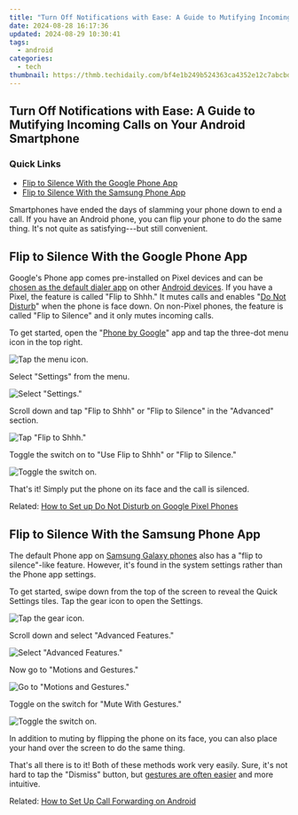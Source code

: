 ```yaml
---
title: "Turn Off Notifications with Ease: A Guide to Mutifying Incoming Calls on Your Android Smartphone"
date: 2024-08-28 16:17:36
updated: 2024-08-29 10:30:41
tags:
  - android
categories:
  - tech
thumbnail: https://thmb.techidaily.com/bf4e1b249b524363ca4352e12c7abcbd71ae226692000b54256157e02075b501.jpg
---
```


## Turn Off Notifications with Ease: A Guide to Mutifying Incoming Calls on Your Android Smartphone

### Quick Links

* [Flip to Silence With the Google Phone App](https://instagram-videos.techidaily.com/updated-easy-instagram-posting-for-gif-lovers-4-essential-tips/)
* [Flip to Silence With the Samsung Phone App](https://video-capture.techidaily.com/filming-flicks-guide-for-pc-mac-smartphone-recording/)

 Smartphones have ended the days of slamming your phone down to end a call. If you have an Android phone, you can flip your phone to do the same thing. It's not quite as satisfying---but still convenient.

##  Flip to Silence With the Google Phone App

 Google's Phone app comes pre-installed on Pixel devices and can be [chosen as the default dialer app](https://youtube-zero.techidaily.com/ed-in-2024-essential-guide-to-hashtagging-for-game-focused-yt-channels/) on other [Android devices](https://twitter-videos.techidaily.com/hot-takes-highlight-twitters-trending-topics-for-2024/). If you have a Pixel, the feature is called "Flip to Shhh." It mutes calls and enables "[Do Not Disturb](https://ai-video-apps.techidaily.com/new-2024-approved-transform-your-videos-with-these-12-innovative-online-animation-makers/)" when the phone is face down. On non-Pixel phones, the feature is called "Flip to Silence" and it only mutes incoming calls.

 To get started, open the "[Phone by Google](https://www.anrdoezrs.net/links/3607085/type/dlg/sid/UUhtgUeUpU206239/https://play.google.com/store/apps/details?id=com.google.android.dialer)" app and tap the three-dot menu icon in the top right.

![Tap the menu icon.](https://static1.howtogeekimages.com/wordpress/wp-content/uploads/2022/04/2022-04-15_16-47-51.jpg) 

 Select "Settings" from the menu.

![Select "Settings."](https://static1.howtogeekimages.com/wordpress/wp-content/uploads/2022/04/2022-04-15_16-48-21.jpg) 

 Scroll down and tap "Flip to Shhh" or "Flip to Silence" in the "Advanced" section.

![Tap "Flip to Shhh."](https://static1.howtogeekimages.com/wordpress/wp-content/uploads/2022/04/2022-04-15_16-49-14.jpg) 

 Toggle the switch on to "Use Flip to Shhh" or "Flip to Silence."

![Toggle the switch on.](https://static1.howtogeekimages.com/wordpress/wp-content/uploads/2022/04/2022-04-15_16-49-41.jpg) 

 That's it! Simply put the phone on its face and the call is silenced.

Related: [How to Set up Do Not Disturb on Google Pixel Phones](https://ai-video-apps.techidaily.com/new-2024-approved-transform-your-videos-with-these-12-innovative-online-animation-makers/) 

##  Flip to Silence With the Samsung Phone App

 The default Phone app on [Samsung Galaxy phones](https://instagram-clips.techidaily.com/new-connecting-consciously-with-content-craftsmen-of-your-realm-for-2024/) also has a "flip to silence"-like feature. However, it's found in the system settings rather than the Phone app settings.

 To get started, swipe down from the top of the screen to reveal the Quick Settings tiles. Tap the gear icon to open the Settings.

![Tap the gear icon.](https://static1.howtogeekimages.com/wordpress/wp-content/uploads/2021/11/2021-11-02_16-04-05.png) 

 Scroll down and select "Advanced Features."

![Select "Advanced Features."](https://static1.howtogeekimages.com/wordpress/wp-content/uploads/2022/04/2022-04-15_16-59-31.jpg) 

 Now go to "Motions and Gestures."

![Go to "Motions and Gestures."](https://static1.howtogeekimages.com/wordpress/wp-content/uploads/2022/04/2022-04-15_16-59-53.jpg) 

 Toggle on the switch for "Mute With Gestures."

![Toggle the switch on.](https://static1.howtogeekimages.com/wordpress/wp-content/uploads/2022/04/2022-04-15_17-00-19.jpg) 

 In addition to muting by flipping the phone on its face, you can also place your hand over the screen to do the same thing.

 That's all there is to it! Both of these methods work very easily. Sure, it's not hard to tap the "Dismiss" button, but [gestures are often easier](https://some-techniques.techidaily.com/in-2024-innovation-unveiled-the-complete-moto-z2-review/) and more intuitive.

Related: [How to Set Up Call Forwarding on Android](https://win-howtos.techidaily.com/expert-tips-for-fixing-the-lenovo-laptop-webcam-malfunction/)

<ins class="adsbygoogle"
     style="display:block"
     data-ad-format="autorelaxed"
     data-ad-client="ca-pub-7571918770474297"
     data-ad-slot="1223367746"></ins>



<ins class="adsbygoogle"
     style="display:block"
     data-ad-client="ca-pub-7571918770474297"
     data-ad-slot="8358498916"
     data-ad-format="auto"
     data-full-width-responsive="true"></ins>
